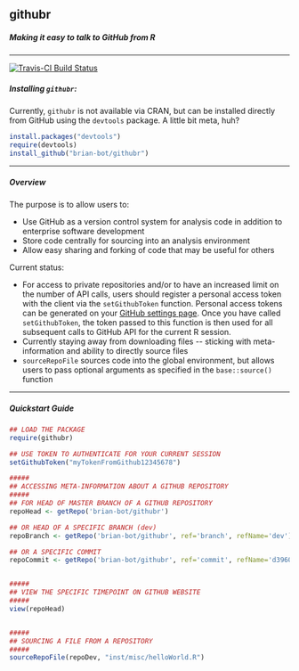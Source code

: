 ## githubr
##### Making it easy to talk to GitHub from R

-----
[![Travis-CI Build Status](https://travis-ci.org/brian-bot/githubr.svg?branch=master)](https://travis-ci.org/brian-bot/githubr)

##### Installing `githubr`:

Currently, `githubr` is not available via CRAN, but can be installed directly from GitHub using the `devtools` package. A little bit meta, huh?

```r
install.packages("devtools")
require(devtools)
install_github("brian-bot/githubr")
```

-----

##### Overview

The purpose is to allow users to:
* Use GitHub as a version control system for analysis code in addition to enterprise software development
* Store code centrally for sourcing into an analysis environment
* Allow easy sharing and forking of code that may be useful for others

Current status:
* For access to private repositories and/or to have an increased limit on the number of API calls, users should register a personal access token with the client via the `setGithubToken` function. Personal access tokens can be generated on your [GitHub settings page](https://github.com/settings/applications). Once you have called `setGithubToken`, the token passed to this function is then used for all subsequent calls to GitHub API for the current R session.
* Currently staying away from downloading files -- sticking with meta-information and ability to directly source files
* `sourceRepoFile` sources code into the global environment, but allows users to pass optional arguments as specified in the `base::source()` function

-----

##### Quickstart Guide

```r
## LOAD THE PACKAGE
require(githubr)

## USE TOKEN TO AUTHENTICATE FOR YOUR CURRENT SESSION
setGithubToken("myTokenFromGithub12345678")

#####
## ACCESSING META-INFORMATION ABOUT A GITHUB REPOSITORY
#####
## FOR HEAD OF MASTER BRANCH OF A GITHUB REPOSITORY
repoHead <- getRepo('brian-bot/githubr')

## OR HEAD OF A SPECIFIC BRANCH (dev)
repoBranch <- getRepo('brian-bot/githubr', ref='branch', refName='dev')

## OR A SPECIFIC COMMIT
repoCommit <- getRepo('brian-bot/githubr', ref='commit', refName='d3960fdbb8b1a4ef6990d90283d6ec474e424d5d')


#####
## VIEW THE SPECIFIC TIMEPOINT ON GITHUB WEBSITE
#####
view(repoHead)


#####
## SOURCING A FILE FROM A REPOSITORY
#####
sourceRepoFile(repoDev, "inst/misc/helloWorld.R")

```
